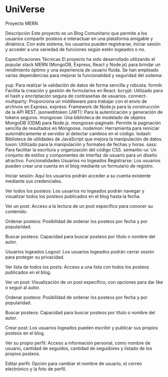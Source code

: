 # UniVerse
Proyecto MERN

Descripción
Este proyecto es un Blog Comunitario que permite a los usuarios compartir posteos e interactuar en una plataforma amigable y dinámica. Con este sistema, los usuarios pueden registrarse, iniciar sesión y acceder a una variedad de funciones según estén logeados o no.

Especificaciones Técnicas
El proyecto ha sido desarrollado utilizando el popular stack MERN (MongoDB, Express, React y Node.js) para brindar un rendimiento óptimo y una experiencia de usuario fluida. Se han empleado varias dependencias para mejorar la funcionalidad y seguridad del sistema:

yup: Para realizar la validación de datos de forma sencilla y robusta.
formik: Facilita la creación y gestión de formularios en React.
bcrypt: Utilizado para el hash y encriptación segura de contraseñas de usuarios.
connect-multiparty: Proporciona un middleware para trabajar con el envío de archivos en Express.
express: Framework de Node.js para la construcción de la API REST.
jsonwebtoken (JWT): Para la autenticación y generación de tokens seguros.
mongoose: Una biblioteca de modelado de objetos MongoDB (ODM) para Node.js.
mongoose-paginate: Permite la paginación sencilla de resultados en Mongoose.
nodemon: Herramienta para reiniciar automáticamente el servidor al detectar cambios en el código.
lodash: Biblioteca de utilidades de JavaScript que mejora la manipulación de datos.
luxon: Utilizado para la manipulación y formateo de fechas y horas.
sass: Para facilitar la escritura y organización del código CSS.
semantic-ui: Un conjunto de estilos y componentes de interfaz de usuario para un diseño atractivo.
Funcionalidades
Usuarios no logeados
Registrarse: Los usuarios pueden crear una cuenta en el blog mediante un formulario de registro.

Iniciar sesión: Aquí los usuarios podrán acceder a su cuenta existente mediante sus credenciales.

Ver todos los posteos: Los usuarios no logeados podrán navegar y visualizar todos los posteos publicados en el blog hasta la fecha.

Ver un post: Acceso a la lectura de un post específico para conocer su contenido.

Ordenar posteos: Posibilidad de ordenar los posteos por fecha y por popularidad.

Buscar posteos: Capacidad para buscar posteos por título o nombre del autor.

Usuarios logeados
Logout: Los usuarios logeados podrán cerrar sesión para proteger su privacidad.

Ver lista de todos los posts: Acceso a una lista con todos los posteos publicados en el blog.

Ver un post: Visualización de un post específico, con opciones para dar like o seguir al autor.

Ordenar posteos: Posibilidad de ordenar los posteos por fecha y por popularidad.

Buscar posteos: Capacidad para buscar posteos por título o nombre del autor.

Crear post: Los usuarios logeados pueden escribir y publicar sus propios posteos en el blog.

Ver su propio perfil: Acceso a información personal, como nombre de usuario, cantidad de seguidos, cantidad de seguidores y listado de los propios posteos.

Editar perfil: Opción para cambiar el nombre de usuario, el correo electrónico y la foto de perfil.





